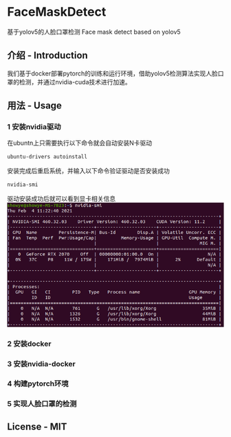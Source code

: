 # FaceMaskDetect
基于yolov5的人脸口罩检测
Face mask detect based on yolov5

## 介绍 - Introduction
我们基于docker部署pytorch的训练和运行环境，借助yolov5检测算法实现人脸口罩的检测，并通过nvidia-cuda技术进行加速。

## 用法 - Usage

### 1 安装nvidia驱动

在ubuntn上只需要执行以下命令就会自动安装N卡驱动
```bash
ubuntu-drivers autoinstall
```
安装完成后重启系统，并输入以下命令验证驱动是否安装成功
```bash
nvidia-smi
```
驱动安装成功后就可以看到显卡相关信息
<img src="https://github.com/cctomato/FaceMaskDetect/blob/main/detect/inference/images/nvidia-smi.png">
### 2 安装docker

### 3 安装nvidia-docker

### 4 构建pytorch环境

### 5 实现人脸口罩的检测

## License - MIT
